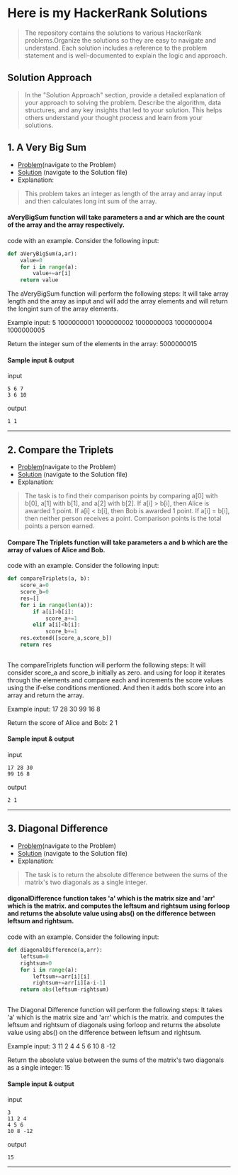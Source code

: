 # Here is my HackerRank Solutions

>The repository contains the solutions to various HackerRank problems.Organize the solutions so they are easy to navigate and understand. Each solution includes a reference to the problem statement and is well-documented to explain the logic and approach.




## Solution Approach

>In the "Solution Approach" section, provide a detailed explanation of your approach to solving the problem. Describe the algorithm, data structures, and any key insights that led to your solution. This helps others understand your thought process and learn from your solutions.

## 1. A Very Big Sum

  - [Problem](https://www.hackerrank.com/challenges/a-very-big-sum/problem?isFullScreen=true)(navigate to the Problem)
  - [Solution](averybigsum.py) (navigate to the Solution file)
  - Explanation:
  >This problem  takes an integer as length of the array and array input and then calculates long int sum of the array.

#### aVeryBigSum function will take parameters a and ar which are the count of the array and the array respectively.

 code with an example. Consider the following input:

```python
def aVeryBigSum(a,ar):
    value=0
    for i in range(a):
        value+=ar[i]
    return value

```
 The aVeryBigSum function will perform the following steps:
 It will take array length and the array as input and will add the array elements and will return the longint sum of the array elements.

 Example input: 5
                1000000001 1000000002 1000000003 1000000004 1000000005

 Return the integer sum of the elements in the array: 5000000015

#### Sample input & output
input
```
5 6 7
3 6 10
```
output
```
1 1
```
****

## 2. Compare the Triplets

  - [Problem](https://www.hackerrank.com/challenges/compare-the-triplets/problem?isFullScreen=true)(navigate to the Problem)
  - [Solution](comparethetriplets.py) (navigate to the Solution file)
  - Explanation:
  >The task is to find their comparison points by comparing a[0] with b[0], a[1] with b[1], and a[2] with b[2].
    If a[i] > b[i], then Alice is awarded 1 point.
    If a[i] < b[i], then Bob is awarded 1 point.
    If a[i] = b[i], then neither person receives a point.
    Comparison points is the total points a person earned.

#### Compare The Triplets function will take parameters a and b which are the array of values of Alice and Bob.

 code with an example. Consider the following input:

```python
def compareTriplets(a, b):
    score_a=0
    score_b=0
    res=[]
    for i in range(len(a)):
        if a[i]>b[i]:
            score_a+=1
        elif a[i]<b[i]:
            score_b+=1
    res.extend([score_a,score_b])
    return res
        

```
 The compareTriplets function will perform the following steps:
 It will consider score_a and score_b initially as zero. and using for loop it iterates through the elements and compare each and increments the score values using the if-else conditions mentioned.
 And then it adds both score into an array and return the array.

 Example input: 17 28 30
                99 16 8

 Return the score of Alice and Bob: 2 1

#### Sample input & output
input
```
17 28 30
99 16 8
```
output
```
2 1
```
****


## 3. Diagonal Difference

  - [Problem](https://www.hackerrank.com/challenges/diagonal-difference/problem?isFullScreen=true)(navigate to the Problem)
  - [Solution](diagonaldifference.py) (navigate to the Solution file)
  - Explanation:
  >The task is to return the absolute difference between the sums of the matrix's two diagonals as a single integer.

#### digonalDifference function takes 'a' which is the matrix size and 'arr' which is the matrix. and computes the leftsum and rightsum using forloop and returns the absolute value using abs() on the difference between leftsum and rightsum.

 code with an example. Consider the following input:

```python
def diagonalDifference(a,arr):
    leftsum=0
    rightsum=0
    for i in range(a):
        leftsum+=arr[i][i]
        rightsum+=arr[i][a-i-1]
    return abs(leftsum-rightsum)
        

```
 The Diagonal Difference function will perform the following steps:
 It takes 'a' which is the matrix size and 'arr' which is the matrix. and computes the leftsum and rightsum of diagonals using forloop and returns the absolute value using abs() on the difference between leftsum and rightsum.

 Example input: 3
                11 2 4
                4 5 6
                10 8 -12

 Return the absolute value between the sums of the matrix's two diagonals as a single integer: 15

#### Sample input & output
input
```
3
11 2 4
4 5 6
10 8 -12
```
output
```
15
```
****


